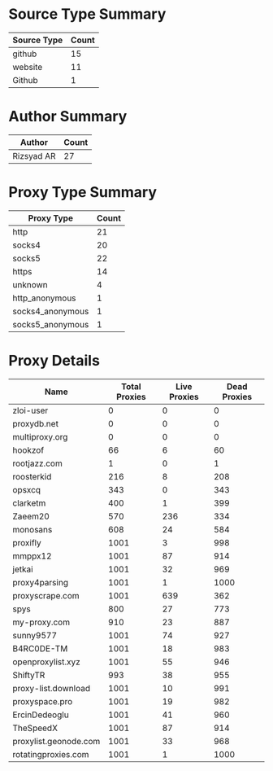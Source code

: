 # Source Type Summary

| Source Type | Count |
|-------------|-------|
| github | 15 |
| website | 11 |
| Github | 1 |


# Author Summary

| Author | Count |
|--------|-------|
| Rizsyad AR | 27 |


# Proxy Type Summary

| Proxy Type | Count |
|------------|-------|
| http | 21 |
| socks4 | 20 |
| socks5 | 22 |
| https | 14 |
| unknown | 4 |
| http_anonymous | 1 |
| socks4_anonymous | 1 |
| socks5_anonymous | 1 |


# Proxy Details

| Name | Total Proxies | Live Proxies | Dead Proxies |
|------|---------------|--------------|---------------|
| zloi-user | 0 | 0 | 0 |
| proxydb.net | 0 | 0 | 0 |
| multiproxy.org | 0 | 0 | 0 |
| hookzof | 66 | 6 | 60 |
| rootjazz.com | 1 | 0 | 1 |
| roosterkid | 216 | 8 | 208 |
| opsxcq | 343 | 0 | 343 |
| clarketm | 400 | 1 | 399 |
| Zaeem20 | 570 | 236 | 334 |
| monosans | 608 | 24 | 584 |
| proxifly | 1001 | 3 | 998 |
| mmppx12 | 1001 | 87 | 914 |
| jetkai | 1001 | 32 | 969 |
| proxy4parsing | 1001 | 1 | 1000 |
| proxyscrape.com | 1001 | 639 | 362 |
| spys | 800 | 27 | 773 |
| my-proxy.com | 910 | 23 | 887 |
| sunny9577 | 1001 | 74 | 927 |
| B4RC0DE-TM | 1001 | 18 | 983 |
| openproxylist.xyz | 1001 | 55 | 946 |
| ShiftyTR | 993 | 38 | 955 |
| proxy-list.download | 1001 | 10 | 991 |
| proxyspace.pro | 1001 | 19 | 982 |
| ErcinDedeoglu | 1001 | 41 | 960 |
| TheSpeedX | 1001 | 87 | 914 |
| proxylist.geonode.com | 1001 | 33 | 968 |
| rotatingproxies.com | 1001 | 1 | 1000 |
